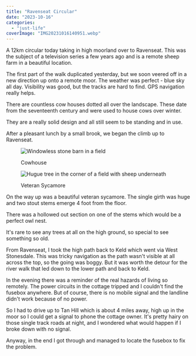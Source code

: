 ```yaml
---
title: "Ravenseat Circular"
date: "2023-10-16"
categories: 
  - "just-life"
coverImage: "IMG20231016140951.webp"
---
```


A 12km circular today taking in high moorland over to Ravenseat. This was the subject of a television series a few years ago and is a remote sheep farm in a beautiful location.

The first part of the walk duplicated yesterday, but we soon veered off in a new direction up onto a remote moor. The weather was perfect - blue sky all day. Visibility was good, but the tracks are hard to find. GPS navigation really helps.

There are countless cow houses dotted all over the landscape. These date from the seventeenth century and were used to house cows over winter.

They are a really solid design and all still seem to be standing and in use.

After a pleasant lunch by a small brook, we began the climb up to Ravenseat.

<figure>

![Windowless stone barn in a field](images/IMG20231016134752-1024x768.webp)

<figcaption>

Cowhouse

</figcaption>

</figure>

<figure>

![Hugue tree in the corner of a field with sheep underneath](images/IMG20231016134157-940x1024.webp)

<figcaption>

Veteran Sycamore

</figcaption>

</figure>

On the way up was a beautiful veteran sycamore. The single girth was huge and two stout stems emerge 4 foot from the floor.

There was a hollowed out section on one of the stems which would be a perfect owl nest.

It's rare to see any trees at all on the high ground, so special to see something so old.

From Ravenseat, I took the high path back to Keld which went via West Stonesdale. This was tricky navigation as the path wasn't visible at all across the top, so the going was boggy. But it was worth the detour for the river walk that led down to the lower path and back to Keld.

In the evening there was a reminder of the real hazards of living so remotely. The power circuits in the cottage tripped and I couldn't find the fusebox anywhere. But of course, there is no mobile signal and the landline didn't work because of no power.

So I had to drive up to Tan Hill which is about 4 miles away, high up in the moor so I could get a signal to phone the cottage owner. It's pretty hairy on those single track roads at night, and I wondered what would happen if I broke down with no signal.

Anyway, in the end I got through and managed to locate the fusebox to fix the problem.
